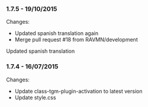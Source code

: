 

### 1.7.5 - 19/10/2015

 Changes: 


 * Updated spanish translation again
 * Merge pull request #18 from RAVMN/development

Updated spanish translation


### 1.7.4 - 16/07/2015

 Changes: 


 * Update class-tgm-plugin-activation to latest version
 * Update style.css
